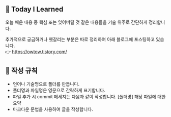 ## 🌱 Today I Learned
오늘 배운 내용 중 핵심 또는 잊어버릴 것 같은 내용들을 기술 위주로 간단하게 정리합니다.

추가적으로 궁금하거나 헷갈리는 부분은 따로 정리하여 아래 블로그에 포스팅하고 있습니다.  
👉 https://owtow.tistory.com/


## 📃 작성 규칙
- 언어나 기술명으로 폴더를 만듭니다.
- 폴더명과 파일명은 영문으로 간략하게 표기합니다.
- 파일 추가 시 commit 메세지는 다음과 같이 작성합니다. [폴더명] 해당 파일에 대한 요약
- 마크다운 문법을 사용하여 글을 작성합니다.

